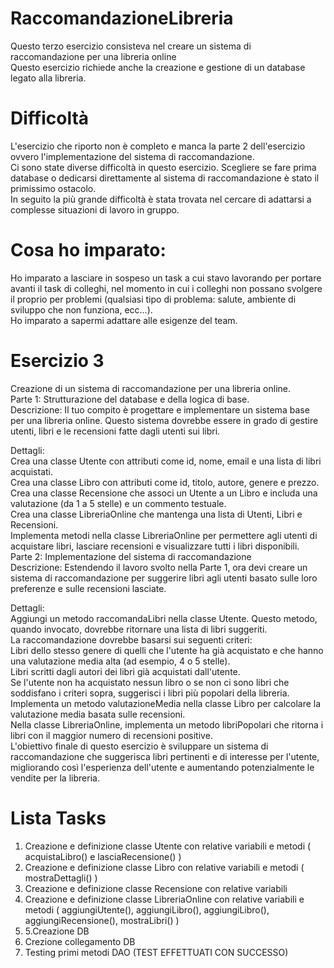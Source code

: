 # RaccomandazioneLibreria
Questo terzo esercizio consisteva nel creare un sistema di raccomandazione per una libreria online<br />
Questo esercizio richiede anche la creazione e gestione di un database legato alla libreria.

# Difficoltà
L'esercizio che riporto non è completo e manca la parte 2 dell'esercizio ovvero l'implementazione del sistema di raccomandazione.<br />
Ci sono state diverse difficoltà in questo esercizio. Scegliere se fare prima database o dedicarsi direttamente al sistema di raccomandazione è stato il primissimo ostacolo.<br />
In seguito la più grande difficoltà è stata trovata nel cercare di adattarsi a complesse situazioni di lavoro in gruppo.

# Cosa ho imparato:
Ho imparato a lasciare in sospeso un task a cui stavo lavorando per portare avanti il task di colleghi, nel momento in cui i colleghi non possano svolgere il proprio per problemi (qualsiasi tipo di problema: salute, ambiente di sviluppo che non funziona, ecc...).<br />
Ho imparato a sapermi adattare alle esigenze del team.

# Esercizio 3

Creazione di un sistema di raccomandazione per una libreria online.<br />
Parte 1: Strutturazione del database e della logica di base.<br />
Descrizione: Il tuo compito è progettare e implementare un sistema base per una libreria online. Questo sistema dovrebbe essere in grado di gestire utenti, libri e le recensioni fatte dagli utenti sui libri.<br />

Dettagli:<br />
Crea una classe Utente con attributi come id, nome, email e una lista di libri acquistati.<br />
Crea una classe Libro con attributi come id, titolo, autore, genere e prezzo.<br />
Crea una classe Recensione che associ un Utente a un Libro e includa una valutazione (da 1 a 5 stelle) e un commento testuale.<br />
Crea una classe LibreriaOnline che mantenga una lista di Utenti, Libri e Recensioni.<br />
Implementa metodi nella classe LibreriaOnline per permettere agli utenti di acquistare libri, lasciare recensioni e visualizzare tutti i libri disponibili.<br />
Parte 2: Implementazione del sistema di raccomandazione<br />
Descrizione: Estendendo il lavoro svolto nella Parte 1, ora devi creare un sistema di raccomandazione per suggerire libri agli utenti basato sulle loro preferenze e sulle recensioni lasciate.<br />

Dettagli:<br />
Aggiungi un metodo raccomandaLibri nella classe Utente. Questo metodo, quando invocato, dovrebbe ritornare una lista di libri suggeriti.<br />
La raccomandazione dovrebbe basarsi sui seguenti criteri:<br />
Libri dello stesso genere di quelli che l'utente ha già acquistato e che hanno una valutazione media alta (ad esempio, 4 o 5 stelle).<br />
Libri scritti dagli autori dei libri già acquistati dall'utente.<br />
Se l'utente non ha acquistato nessun libro o se non ci sono libri che soddisfano i criteri sopra, suggerisci i libri più popolari della libreria.<br />
Implementa un metodo valutazioneMedia nella classe Libro per calcolare la valutazione media basata sulle recensioni.<br />
Nella classe LibreriaOnline, implementa un metodo libriPopolari che ritorna i libri con il maggior numero di recensioni positive.<br />
L'obiettivo finale di questo esercizio è sviluppare un sistema di raccomandazione che suggerisca libri pertinenti e di interesse per l'utente, migliorando così l'esperienza dell'utente e aumentando potenzialmente le vendite per la libreria.<br />

# Lista Tasks

1. Creazione e definizione classe Utente con relative variabili e metodi ( acquistaLibro() e lasciaRecensione() )
2. Creazione e definizione classe Libro con relative variabili e metodi ( mostraDettagli() )
3. Creazione e definizione classe Recensione con relative variabili
4. Creazione e definizione classe LibreriaOnline con relative variabili e metodi ( aggiungiUtente(), aggiungiLibro(), aggiungiLibro(), aggiungiRecensione(), mostraLibri() )
5. 5.Creazione DB
6. Crezione collegamento DB
7. Testing primi metodi DAO (TEST EFFETTUATI CON SUCCESSO)

